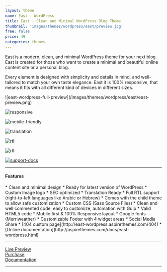 ```yaml
---
layout: theme
name: East - WordPress
title: East - Clean and Minimal WordPress Blog Theme
thumbnail: 'images/themes/wordpress/east/preview.jpg'
free: false
price: 49
categories: themes
---
```


East is a modern, clean, and minimal WordPress theme for your next blog. East is created for those who want to create a minimal and beautiful online content site or a personal blog.

Every element is designed with simplicity and details in mind, and well-tailored to match your own taste elegance. East it is 100% responsive, that means it fits with all different kind of devices in different sizes.

<div class="darker-bg-image-wrap" markdown='1'>
  ![east-wordpress-full-preview](/images/themes/wordpress/east/east-preview.png)
</div>

![responsive](http://aspirethemes.github.io/images/envato/wordpress/east/responsive.png)

![mobile-friendly](http://aspirethemes.com/images/envato/wordpress/east/mobile-friendly.png)

![translation](http://aspirethemes.github.io/images/envato/wordpress/east/translation.png)

![rtl](http://aspirethemes.github.io/images/envato/wordpress/east/rtl.png)

![rtl](http://aspirethemes.github.io/images/envato/wordpress/east/arabic-translation.png)

[![support-docs](http://aspirethemes.github.io/images/envato/wordpress/east/support-docs.png)](http://aspirethemes.com/docs/east-wordpress.html)

---

#### Features

<div class="check-list" markdown='1'>
  * Clean and minimal design
  * Ready for latest version of WordPress
  * Custom Image logo
  * SEO optimized
  * Translation Ready
  * Full RTL support (right-to-left languages like Arabic or Hebrew)
  * Comes with the child theme to allow safe customization
  * Custom CSS (Sass Source Files)
  * Clean and well commented code, easy to customize, automation with Gulp
  * Valid HTML5 code
  * Mobile first & 100% Responsive layout
  * Google fonts (Merriweather)
  * Customizable Footer with 4 widget areas
  * Social Media Share
  * [404 custom page](http://east-wordpress.aspirethemes.com/404)
  * [Online documentation](http://aspirethemes.com/docs/east-wordpress.html)
</div>

---

<div class="row">
  <div class="column medium-4 large-4">
    <a class="button button--large button--expand" href="http://east-wordpress.aspirethemes.com/" target="_blank">Live Preview</a>
  </div>
  <div class="column medium-4 large-4">
    <a class="button button--expand button--large button--success" href="http://themeforest.net/item/east-clean-minimal-wordpress-blog-theme/15349397" target="_blank">Purchase</a>
  </div>
  <div class="column medium-4 large-4">
    <a class="button button--large button--expand" href="http://east-wordpress.aspirethemes.com/" target="_blank">Documentation</a>
  </div>
</div>

---